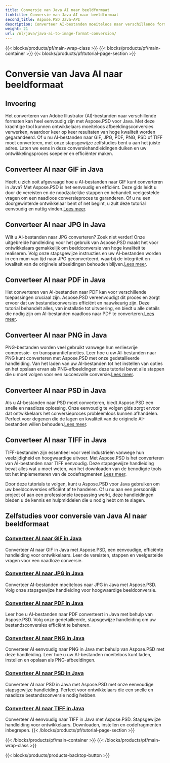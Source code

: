 ```yaml
---
title: Conversie van Java AI naar beeldformaat
linktitle: Conversie van Java AI naar beeldformaat
second_title: Aspose.PSD Java-API
description: Converteer AI-bestanden moeiteloos naar verschillende formaten in Java met behulp van Aspose.PSD. Volg onze uitgebreide handleidingen voor naadloze, hoogwaardige beeldconversies.
weight: 21
url: /nl/java/java-ai-to-image-format-conversion/
---
```


{{< blocks/products/pf/main-wrap-class >}}
{{< blocks/products/pf/main-container >}}
{{< blocks/products/pf/tutorial-page-section >}}

# Conversie van Java AI naar beeldformaat


## Invoering

Het converteren van Adobe Illustrator (AI)-bestanden naar verschillende formaten kan heel eenvoudig zijn met Aspose.PSD voor Java. Met deze krachtige tool kunnen ontwikkelaars moeiteloos afbeeldingsconversies verwerken, waardoor keer op keer resultaten van hoge kwaliteit worden gegarandeerd. Of u nu AI-bestanden naar GIF, JPG, PDF, PNG, PSD of TIFF moet converteren, met onze stapsgewijze zelfstudies bent u aan het juiste adres. Laten we eens in deze conversiehandleidingen duiken en uw ontwikkelingsproces soepeler en efficiënter maken.

## Converteer AI naar GIF in Java
 Heeft u zich ooit afgevraagd hoe u AI-bestanden naar GIF kunt converteren in Java? Met Aspose.PSD is het eenvoudig en efficiënt. Deze gids leidt u door de vereisten en de noodzakelijke stappen en behandelt veelgestelde vragen om een naadloos conversieproces te garanderen. Of u nu een doorgewinterde ontwikkelaar bent of net begint, u zult deze tutorial eenvoudig en nuttig vinden.[Lees meer](./convert-ai-to-gif/).

## Converteer AI naar JPG in Java
Wilt u AI-bestanden naar JPG converteren? Zoek niet verder! Onze uitgebreide handleiding voor het gebruik van Aspose.PSD maakt het voor ontwikkelaars gemakkelijk om beeldconversie van hoge kwaliteit te realiseren. Volg onze stapsgewijze instructies en uw AI-bestanden worden in een mum van tijd naar JPG geconverteerd, waarbij de integriteit en kwaliteit van de originele afbeeldingen behouden blijven.[Lees meer](./convert-ai-to-jpg/).

## Converteer AI naar PDF in Java
 Het converteren van AI-bestanden naar PDF kan voor verschillende toepassingen cruciaal zijn. Aspose.PSD vereenvoudigt dit proces en zorgt ervoor dat uw bestandsconversies efficiënt en nauwkeurig zijn. Deze tutorial behandelt alles, van installatie tot uitvoering, en biedt u alle details die nodig zijn om AI-bestanden naadloos naar PDF te converteren.[Lees meer](./convert-ai-to-pdf/).

## Converteer AI naar PNG in Java
PNG-bestanden worden veel gebruikt vanwege hun verliesvrije compressie- en transparantiefuncties. Leer hoe u uw AI-bestanden naar PNG kunt converteren met Aspose.PSD met onze gedetailleerde handleiding. Van het laden van uw AI-bestanden tot het instellen van opties en het opslaan ervan als PNG-afbeeldingen: deze tutorial bevat alle stappen die u moet volgen voor een succesvolle conversie.[Lees meer](./convert-ai-to-png/).

## Converteer AI naar PSD in Java
 Als u AI-bestanden naar PSD moet converteren, biedt Aspose.PSD een snelle en naadloze oplossing. Onze eenvoudig te volgen gids zorgt ervoor dat ontwikkelaars het conversieproces probleemloos kunnen afhandelen. Perfect voor degenen die de lagen en kwaliteit van de originele AI-bestanden willen behouden.[Lees meer](./convert-ai-to-psd/).

## Converteer AI naar TIFF in Java
 TIFF-bestanden zijn essentieel voor veel industrieën vanwege hun veelzijdigheid en hoogwaardige uitvoer. Met Aspose.PSD is het converteren van AI-bestanden naar TIFF eenvoudig. Deze stapsgewijze handleiding bevat alles wat u moet weten, van het downloaden van de benodigde tools tot het implementeren van de codefragmenten.[Lees meer](./convert-ai-to-tiff/).

Door deze tutorials te volgen, kunt u Aspose.PSD voor Java gebruiken om uw beeldconversies efficiënt af te handelen. Of u nu aan een persoonlijk project of aan een professionele toepassing werkt, deze handleidingen bieden u de kennis en hulpmiddelen die u nodig hebt om te slagen.

## Zelfstudies voor conversie van Java AI naar beeldformaat
### [Converteer AI naar GIF in Java](./convert-ai-to-gif/)
Converteer AI naar GIF in Java met Aspose.PSD, een eenvoudige, efficiënte handleiding voor ontwikkelaars. Leer de vereisten, stappen en veelgestelde vragen voor een naadloze conversie.
### [Converteer AI naar JPG in Java](./convert-ai-to-jpg/)
Converteer AI-bestanden moeiteloos naar JPG in Java met Aspose.PSD. Volg onze stapsgewijze handleiding voor hoogwaardige beeldconversie.
### [Converteer AI naar PDF in Java](./convert-ai-to-pdf/)
Leer hoe u AI-bestanden naar PDF converteert in Java met behulp van Aspose.PSD. Volg onze gedetailleerde, stapsgewijze handleiding om uw bestandsconversies efficiënt te beheren.
### [Converteer AI naar PNG in Java](./convert-ai-to-png/)
Converteer AI eenvoudig naar PNG in Java met behulp van Aspose.PSD met deze handleiding. Leer hoe u uw AI-bestanden moeiteloos kunt laden, instellen en opslaan als PNG-afbeeldingen.
### [Converteer AI naar PSD in Java](./convert-ai-to-psd/)
Converteer AI naar PSD in Java met Aspose.PSD met onze eenvoudige stapsgewijze handleiding. Perfect voor ontwikkelaars die een snelle en naadloze bestandsconversie nodig hebben.
### [Converteer AI naar TIFF in Java](./convert-ai-to-tiff/)
Converteer AI eenvoudig naar TIFF in Java met Aspose.PSD. Stapsgewijze handleiding voor ontwikkelaars. Downloaden, instellen en codefragmenten inbegrepen.
{{< /blocks/products/pf/tutorial-page-section >}}

{{< /blocks/products/pf/main-container >}}
{{< /blocks/products/pf/main-wrap-class >}}

{{< blocks/products/products-backtop-button >}}
